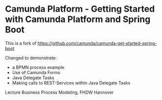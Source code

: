 # Camunda Platform - Getting Started with Camunda Platform and Spring Boot

This is a fork of https://github.com/camunda/camunda-get-started-spring-boot

Changed to demonstrate:
* a BPMN process example
* Use of Camunda Forms
* Java Delegate Tasks
* Making calls to REST-Services within Java Delegate Tasks

Lecture Business Process Modeling, FHDW Hannover